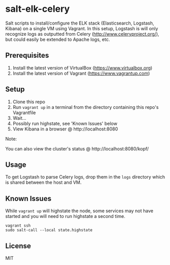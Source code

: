 # salt-elk-celery

Salt scripts to install/configure the ELK stack (Elasticsearch, Logstash, Kibana) on a single VM using Vagrant.
In this setup, Logstash is will only recognize logs as outputted from Celery (http://www.celeryproject.org/),
but could easily be extended to Apache logs, etc.

## Prerequisites

1. Install the latest version of VirtualBox (https://www.virtualbox.org)
2. Install the latest version of Vagrant (https://www.vagrantup.com)

## Setup

1. Clone this repo
2. Run ```vagrant up``` in a terminal from the directory containing this repo's Vagrantfile
3. Wait...
4. Possibly run highstate, see 'Known Issues' below
5. View Kibana in a browser @ http://localhost:8080

Note:

You can also view the cluster's status @ http://localhost:8080/kopf/

## Usage

To get Logstash to parse Celery logs, drop them in the ```logs``` directory which is shared between the host and VM.

## Known Issues

While ```vagrant up``` will highstate the node, some services may not have started and you will need to run highstate a
second time.

    vagrant ssh
    sudo salt-call --local state.highstate

## License

MIT